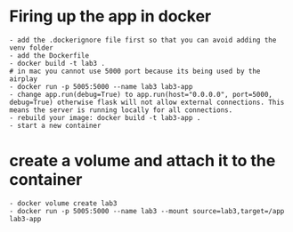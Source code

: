 # Firing up the app in docker

    - add the .dockerignore file first so that you can avoid adding the venv folder
    - add the Dockerfile
    - docker build -t lab3 .
    # in mac you cannot use 5000 port because its being used by the airplay
    - docker run -p 5005:5000 --name lab3 lab3-app
    - change app.run(debug=True) to app.run(host="0.0.0.0", port=5000, debug=True) otherwise flask will not allow external connections. This means the server is running locally for all connections.
    - rebuild your image: docker build -t lab3-app .
    - start a new container

# create a volume and attach it to the container

    - docker volume create lab3
    - docker run -p 5005:5000 --name lab3 --mount source=lab3,target=/app lab3-app
